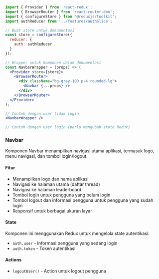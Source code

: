 ```jsx
import { Provider } from 'react-redux';
import { BrowserRouter } from 'react-router-dom';
import { configureStore } from '@reduxjs/toolkit';
import authReducer from '../features/authSlice';

// Buat store untuk dokumentasi
const store = configureStore({
  reducer: {
    auth: authReducer
  }
});

// Wrapper untuk komponen dalam dokumentasi
const NavbarWrapper = (props) => (
  <Provider store={store}>
    <BrowserRouter>
      <div className="bg-gray-100 p-4 rounded-lg">
        <Navbar {...props} />
      </div>
    </BrowserRouter>
  </Provider>
);

// Contoh dengan user tidak login
<NavbarWrapper />

// Contoh dengan user login (perlu mengubah state Redux)
```

### Navbar

Komponen Navbar menampilkan navigasi utama aplikasi, termasuk logo, menu navigasi, dan tombol login/logout.

#### Fitur

- Menampilkan logo dan nama aplikasi
- Navigasi ke halaman utama (daftar thread)
- Navigasi ke halaman leaderboard
- Tombol login untuk pengguna yang belum login
- Tombol logout dan informasi pengguna untuk pengguna yang sudah login
- Responsif untuk berbagai ukuran layar

#### State

Komponen ini menggunakan Redux untuk mengelola state autentikasi:

- `auth.user` - Informasi pengguna yang sedang login
- `auth.token` - Token autentikasi

#### Actions

- `logoutUser()` - Action untuk logout pengguna